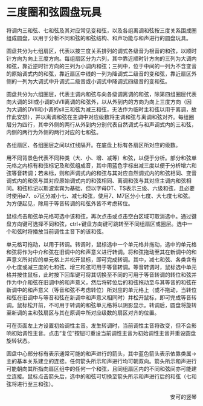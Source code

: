 # 三度圈和弦圆盘玩具

将调内三和弦、七和弦及其对应常见变和弦，以及各组离调和弦按三度关系围成圈组成圆盘，以用于分析不同和弦的和弦结构、和声功能与和声进行的圆盘玩具。

圆盘共分为七组扇区，代表以按三度关系排列的调式各级音为根音的和弦，以顺时针方向为向上三度方向。每组扇区分为六列，其中靠近顺时针方向的三列为大调内和弦，靠近逆时针方向的三列为小调内和弦；三列中，位于中间的一列为不含变音的原始调式内的和弦，靠近扇区中线的一列为降调式二级音的变和弦，靠近扇区外侧的一列为大调式中升调式二级音或小调式中降调式四级音的变和弦。

圆盘共分为六组圈层，代表主调内和弦与向各级调离调的和弦，除第四组圈层代表向大调的SII或小调的dVII离调的和弦外，以从外到内的方向为向上三度方向（因为大调的DVII和小调的sII三和弦为减三和弦，无法作为临时主和弦以用于离调，故作此安排），并以离调和弦在主调中对应级数将主调和弦与离调和弦对齐。每组圈层分为四行，其中外侧的两行从外到内分别代表自然调式与和声调式内的三和弦，内侧的两行为外侧的两行对应的七和弦。

各组扇区、各组圈层之间以红线隔开。在底盘上标有各扇区所对应的级数。

用不同背景色代表不同种类（大、小、增、减等）和弦，以便于分析。部分和弦单元格之内标有和弦标记及和弦组成音，其中用蓝色字标出减三度以便于分析增六和弦等音转调；若未标，则和声调式内的和弦与其对应自然调式内的和弦相同、变音调式内的和弦与其对应原始调式内的和弦相同、离调和弦与其对应主调内和弦相同。和弦标记以斯波索宾为基础，但以字母DT、TS表示三级、六级和弦，且必要时使用ø7、o7区分减小七、减七和弦，使用7、M7区分小七度、大七度七和弦。为方便起见，除用于等音转调的和弦外皆不考虑转位。

鼠标点击和弦单元格可选中该和弦，再次点击或点击空白区域可取消选中。通过键盘方向键可选择不同和弦，ctrl+键盘方向键可跳转至不同组扇区或圈层。选中一个和弦时将播放当前调性主音下的该和弦。

单元格可拖动，以用于转调。转调时，鼠标选中一个单元格并拖动，选中的单元格和弦将作为中介和弦在旧调中的和声意义进行转调。将和弦拖动至其在新调中的和声意义所对应的单元格上并松开鼠标，即可完成转调。其中，减七和弦、各类含有小七度或减三度的七和弦、增三和弦可用于等音转调。等音转调时，鼠标选中单元格并按住鼠标，此时按下回车键可将其切换至不同的可用于等音转调的转位和弦并作为中介和弦在旧调中的和声意义，然后将转位后的和弦拖动至与其等音的和弦在新调中的和声意义（等音和弦不考虑转位）所对应的单元格上（或不拖动，当转位和弦在旧调中与等音和弦在新调中和声意义相同时）并松开鼠标，即可完成等音转调。鼠标松开前，不可用于转调的和弦单元格将以阴影显示。转调后，圆盘将旋转至新调的主和弦扇区与其在原调中所对应级数的扇区对齐的位置。

可在页面左上方设置初始调性主音。发生转调时，当前调性主音将改变，但不会影响初始调性主音。点击“复位”按钮可重设当前调性主音为初始调性主音并重设圆盘旋转状态。

圆盘中心部分标有表示通常可能的和声进行的箭头，其中蓝色箭头表示依靠类属→主的基本关系建立的连接。任何箭头所示和声进行均可朝双向。箭头所示和声进行可能朝向其所指向扇区组中的任何一个和弦，且同组扇区内的不同和弦间亦可能建立连接。鼠标点击箭头后，选中的和弦可切换至箭头所示和声进行后的和弦（七和弦将进行至三和弦）。

<p align="right">安可的竖琴</p>
